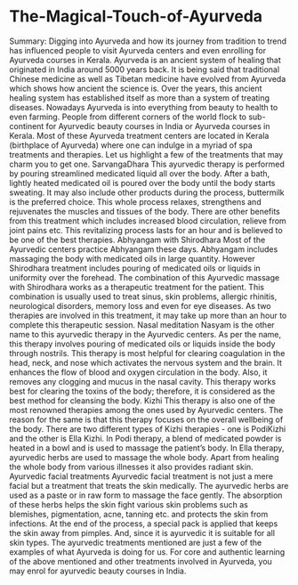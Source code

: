 # The-Magical-Touch-of-Ayurveda
Summary: Digging into Ayurveda and how its journey from tradition to trend has influenced people to visit Ayurveda centers and even enrolling for Ayurveda courses in Kerala.  Ayurveda is an ancient system of healing that originated in India around 5000 years back. It is being said that traditional Chinese medicine as well as Tibetan medicine have evolved from Ayurveda which shows how ancient the science is. Over the years, this ancient healing system has established itself as more than a system of treating diseases.  Nowadays Ayurveda is into everything from beauty to health to even farming. People from different corners of the world flock to sub-continent for Ayurvedic beauty courses in India or Ayurveda courses in Kerala.  Most of these Ayurveda treatment centers are located in Kerala (birthplace of Ayurveda) where one can indulge in a myriad of spa treatments and therapies.  Let us highlight a few of the treatments that may charm you to get one. SarvangaDhara This ayurvedic therapy is performed by pouring streamlined medicated liquid all over the body. After a bath, lightly heated medicated oil is poured over the body until the body starts sweating. It may also include other products during the process, buttermilk is the preferred choice. This whole process relaxes, strengthens and rejuvenates the muscles and tissues of the body. There are other benefits from this treatment which includes increased blood circulation, relieve from joint pains etc. This revitalizing process lasts for an hour and is believed to be one of the best therapies.  Abhyangam with Shirodhara Most of the Ayurvedic centers practice Abhyangam these days. Abhyangam includes massaging the body with medicated oils in large quantity. However Shirodhara treatment includes pouring of medicated oils or liquids in uniformity over the forehead. The combination of this Ayurvedic massage with Shirodhara works as a therapeutic treatment for the patient. This combination is usually used to treat sinus, skin problems, allergic rhinitis, neurological disorders, memory loss and even for eye diseases. As two therapies are involved in this treatment, it may take up more than an hour to complete this therapeutic session. Nasal meditation Nasyam is the other name to this ayurvedic therapy in the Ayurvedic centers. As per the name, this therapy involves pouring of medicated oils or liquids inside the body through nostrils. This therapy is most helpful for clearing coagulation in the head, neck, and nose which activates the nervous system and the brain. It enhances the flow of blood and oxygen circulation in the body. Also, it removes any clogging and mucus in the nasal cavity. This therapy works best for clearing the toxins of the body; therefore, it is considered as the best method for cleansing the body. Kizhi This therapy is also one of the most renowned therapies among the ones used by Ayurvedic centers. The reason for the same is that this therapy focuses on the overall wellbeing of the body. There are two different types of Kizhi therapies - one is PodiKizhi and the other is Ella Kizhi. In Podi therapy, a blend of medicated powder is heated in a bowl and is used to massage the patient’s body. In Ella therapy, ayurvedic herbs are used to massage the whole body. Apart from healing the whole body from various illnesses it also provides radiant skin.  Ayurvedic facial treatments Ayurvedic facial treatment is not just a mere facial but a treatment that treats the skin medically. The ayurvedic herbs are used as a paste or in raw form to massage the face gently. The absorption of these herbs helps the skin fight various skin problems such as blemishes, pigmentation, acne, tanning etc. and protects the skin from infections. At the end of the process, a special pack is applied that keeps the skin away from pimples. And, since it is ayurvedic it is suitable for all skin types. The ayurvedic treatments mentioned are just a few of the examples of what Ayurveda is doing for us. For core and authentic learning of the above mentioned and other treatments involved in Ayurveda, you may enrol for ayurvedic beauty courses in India.

